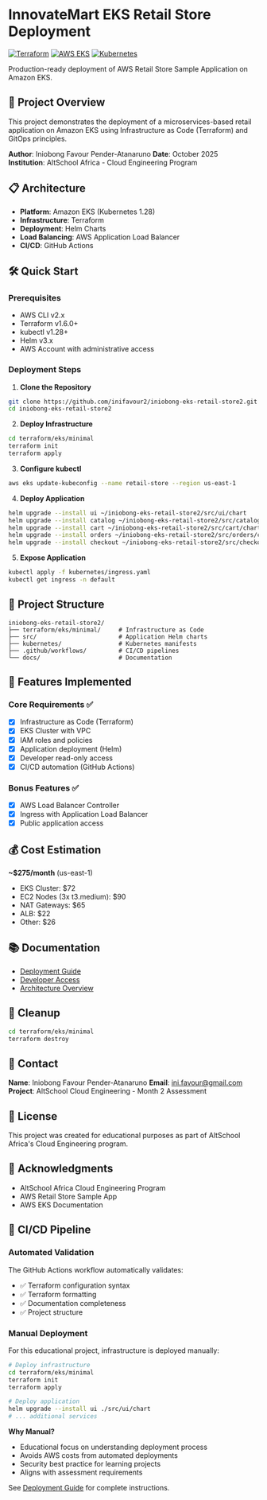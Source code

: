 # InnovateMart EKS Retail Store Deployment

[![Terraform](https://img.shields.io/badge/Terraform-v1.6.0-623CE4?logo=terraform)](https://www.terraform.io/)
[![AWS EKS](https://img.shields.io/badge/AWS-EKS-FF9900?logo=amazon-aws)](https://aws.amazon.com/eks/)
[![Kubernetes](https://img.shields.io/badge/Kubernetes-v1.28-326CE5?logo=kubernetes)](https://kubernetes.io/)

Production-ready deployment of AWS Retail Store Sample Application on Amazon EKS.

## 🚀 Project Overview

This project demonstrates the deployment of a microservices-based retail application on Amazon EKS using Infrastructure as Code (Terraform) and GitOps principles.

**Author**: Iniobong Favour Pender-Atanaruno 
**Date**: October 2025  
**Institution**: AltSchool Africa - Cloud Engineering Program

## 📋 Architecture

- **Platform**: Amazon EKS (Kubernetes 1.28)
- **Infrastructure**: Terraform
- **Deployment**: Helm Charts
- **Load Balancing**: AWS Application Load Balancer
- **CI/CD**: GitHub Actions

## 🛠️ Quick Start

### Prerequisites
- AWS CLI v2.x
- Terraform v1.6.0+
- kubectl v1.28+
- Helm v3.x
- AWS Account with administrative access

### Deployment Steps

1. **Clone the Repository**
```bash
git clone https://github.com/inifavour2/iniobong-eks-retail-store2.git
cd iniobong-eks-retail-store2
```

2. **Deploy Infrastructure**
```bash
cd terraform/eks/minimal
terraform init
terraform apply
```

3. **Configure kubectl**
```bash
aws eks update-kubeconfig --name retail-store --region us-east-1
```

4. **Deploy Application**
```bash
helm upgrade --install ui ~/iniobong-eks-retail-store2/src/ui/chart
helm upgrade --install catalog ~/iniobong-eks-retail-store2/src/catalog/chart
helm upgrade --install cart ~/iniobong-eks-retail-store2/src/cart/chart
helm upgrade --install orders ~/iniobong-eks-retail-store2/src/orders/chart
helm upgrade --install checkout ~/iniobong-eks-retail-store2/src/checkout/chart
```

5. **Expose Application**
```bash
kubectl apply -f kubernetes/ingress.yaml
kubectl get ingress -n default
```

## 📁 Project Structure
```
iniobong-eks-retail-store2/
├── terraform/eks/minimal/     # Infrastructure as Code
├── src/                       # Application Helm charts
├── kubernetes/                # Kubernetes manifests
├── .github/workflows/         # CI/CD pipelines
└── docs/                      # Documentation
```

## 🔐 Features Implemented

### Core Requirements ✅
- [x] Infrastructure as Code (Terraform)
- [x] EKS Cluster with VPC
- [x] IAM roles and policies
- [x] Application deployment (Helm)
- [x] Developer read-only access
- [x] CI/CD automation (GitHub Actions)

### Bonus Features ✅
- [x] AWS Load Balancer Controller
- [x] Ingress with Application Load Balancer
- [x] Public application access

## 💰 Cost Estimation

**~$275/month** (us-east-1)
- EKS Cluster: $72
- EC2 Nodes (3x t3.medium): $90
- NAT Gateways: $65
- ALB: $22
- Other: $26

## 📚 Documentation

- [Deployment Guide](./docs/DEPLOYMENT_GUIDE.md)
- [Developer Access](./DEVELOPER_ACCESS_VERIFIED.md)
- [Architecture Overview](./docs/DEPLOYMENT_GUIDE.md#architecture-overview)

## 🧹 Cleanup
```bash
cd terraform/eks/minimal
terraform destroy
```

## 📧 Contact

**Name**: Iniobong Favour Pender-Atanaruno
**Email**: ini.favour@gmail.com  
**Project**: AltSchool Cloud Engineering - Month 2 Assessment

## 📄 License

This project was created for educational purposes as part of AltSchool Africa's Cloud Engineering program.

## 🙏 Acknowledgments

- AltSchool Africa Cloud Engineering Program
- AWS Retail Store Sample App
- AWS EKS Documentation

## 🔄 CI/CD Pipeline

### Automated Validation
The GitHub Actions workflow automatically validates:
- ✅ Terraform configuration syntax
- ✅ Terraform formatting
- ✅ Documentation completeness
- ✅ Project structure

### Manual Deployment
For this educational project, infrastructure is deployed manually:
```bash
# Deploy infrastructure
cd terraform/eks/minimal
terraform init
terraform apply

# Deploy application
helm upgrade --install ui ./src/ui/chart
# ... additional services
```

**Why Manual?**
- Educational focus on understanding deployment process
- Avoids AWS costs from automated deployments
- Security best practice for learning projects
- Aligns with assessment requirements

See [Deployment Guide](./docs/DEPLOYMENT_GUIDE.md) for complete instructions.
